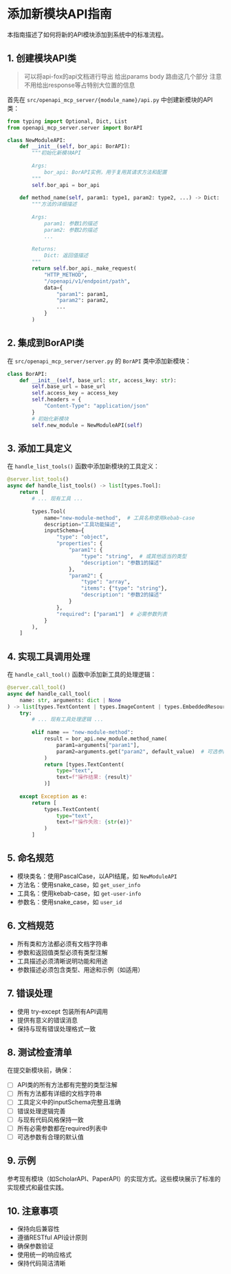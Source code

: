 # 添加新模块API指南

本指南描述了如何将新的API模块添加到系统中的标准流程。

## 1. 创建模块API类

> 可以将api-fox的api文档进行导出 给出params body 路由这几个部分  注意不用给出response等占特别大位置的信息

首先在 `src/openapi_mcp_server/{module_name}/api.py` 中创建新模块的API类：

```python
from typing import Optional, Dict, List
from openapi_mcp_server.server import BorAPI

class NewModuleAPI:
    def __init__(self, bor_api: BorAPI):
        """初始化新模块API
        
        Args:
            bor_api: BorAPI实例，用于复用其请求方法和配置
        """
        self.bor_api = bor_api
    
    def method_name(self, param1: type1, param2: type2, ...) -> Dict:
        """方法的详细描述
        
        Args:
            param1: 参数1的描述
            param2: 参数2的描述
            ...
            
        Returns:
            Dict: 返回值描述
        """
        return self.bor_api._make_request(
            "HTTP_METHOD",
            "/openapi/v1/endpoint/path",
            data={
                "param1": param1,
                "param2": param2,
                ...
            }
        )
```

## 2. 集成到BorAPI类

在 `src/openapi_mcp_server/server.py` 的 `BorAPI` 类中添加新模块：

```python
class BorAPI:
    def __init__(self, base_url: str, access_key: str):
        self.base_url = base_url
        self.access_key = access_key
        self.headers = {
            "Content-Type": "application/json"
        }
        # 初始化新模块
        self.new_module = NewModuleAPI(self)
```

## 3. 添加工具定义

在 `handle_list_tools()` 函数中添加新模块的工具定义：

```python
@server.list_tools()
async def handle_list_tools() -> list[types.Tool]:
    return [
        # ... 现有工具 ...
        
        types.Tool(
            name="new-module-method",  # 工具名称使用kebab-case
            description="工具功能描述",
            inputSchema={
                "type": "object",
                "properties": {
                    "param1": {
                        "type": "string",  # 或其他适当的类型
                        "description": "参数1的描述"
                    },
                    "param2": {
                        "type": "array",
                        "items": {"type": "string"},
                        "description": "参数2的描述"
                    }
                },
                "required": ["param1"]  # 必需参数列表
            }
        ),
    ]
```

## 4. 实现工具调用处理

在 `handle_call_tool()` 函数中添加新工具的处理逻辑：

```python
@server.call_tool()
async def handle_call_tool(
    name: str, arguments: dict | None
) -> list[types.TextContent | types.ImageContent | types.EmbeddedResource]:
    try:
        # ... 现有工具处理逻辑 ...
        
        elif name == "new-module-method":
            result = bor_api.new_module.method_name(
                param1=arguments["param1"],
                param2=arguments.get("param2", default_value)  # 可选参数使用get
            )
            return [types.TextContent(
                type="text",
                text=f"操作结果: {result}"
            )]
            
    except Exception as e:
        return [
            types.TextContent(
                type="text",
                text=f"操作失败: {str(e)}"
            )
        ]
```

## 5. 命名规范

- 模块类名：使用PascalCase，以API结尾，如 `NewModuleAPI`
- 方法名：使用snake_case，如 `get_user_info`
- 工具名：使用kebab-case，如 `get-user-info`
- 参数名：使用snake_case，如 `user_id`

## 6. 文档规范

- 所有类和方法都必须有文档字符串
- 参数和返回值类型必须有类型注解
- 工具描述必须清晰说明功能和用途
- 参数描述必须包含类型、用途和示例（如适用）

## 7. 错误处理

- 使用 try-except 包装所有API调用
- 提供有意义的错误消息
- 保持与现有错误处理格式一致

## 8. 测试检查清单

在提交新模块前，确保：

- [ ] API类的所有方法都有完整的类型注解
- [ ] 所有方法都有详细的文档字符串
- [ ] 工具定义中的inputSchema完整且准确
- [ ] 错误处理逻辑完善
- [ ] 与现有代码风格保持一致
- [ ] 所有必需参数都在required列表中
- [ ] 可选参数有合理的默认值

## 9. 示例

参考现有模块（如ScholarAPI、PaperAPI）的实现方式。这些模块展示了标准的实现模式和最佳实践。

## 10. 注意事项

- 保持向后兼容性
- 遵循RESTful API设计原则
- 确保参数验证
- 使用统一的响应格式
- 保持代码简洁清晰